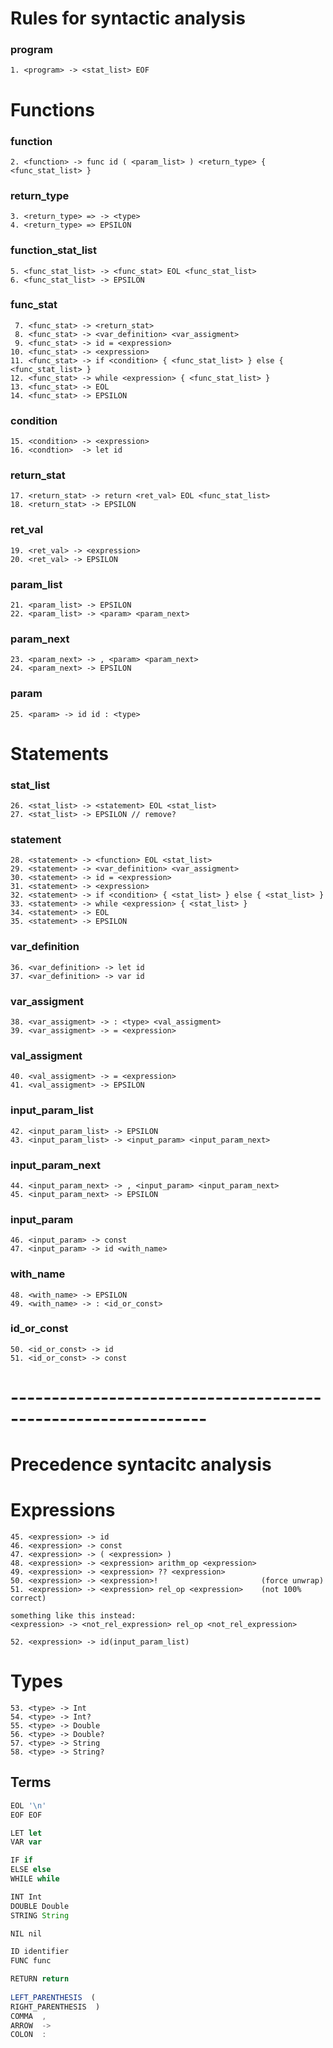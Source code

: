 
# Rules for syntactic analysis 

### program
```
1. <program> -> <stat_list> EOF
```

# Functions

### function
```
2. <function> -> func id ( <param_list> ) <return_type> { <func_stat_list> }
```

### return_type
```
3. <return_type> => -> <type>
4. <return_type> => EPSILON
```

### function_stat_list
```
5. <func_stat_list> -> <func_stat> EOL <func_stat_list>
6. <func_stat_list> -> EPSILON 
```
### func_stat
```
 7. <func_stat> -> <return_stat>
 8. <func_stat> -> <var_definition> <var_assigment> 
 9. <func_stat> -> id = <expression>
10. <func_stat> -> <expression> 
11. <func_stat> -> if <condition> { <func_stat_list> } else { <func_stat_list> }
12. <func_stat> -> while <expression> { <func_stat_list> }
13. <func_stat> -> EOL
14. <func_stat> -> EPSILON
```
### condition
```
15. <condition> -> <expression>
16. <condtion>  -> let id
```
### return_stat
```
17. <return_stat> -> return <ret_val> EOL <func_stat_list>
18. <return_stat> -> EPSILON
```
### ret_val
```
19. <ret_val> -> <expression>
20. <ret_val> -> EPSILON
```


### param_list

```
21. <param_list> -> EPSILON
22. <param_list> -> <param> <param_next>
```
### param_next
```
23. <param_next> -> , <param> <param_next>
24. <param_next> -> EPSILON
```

### param
```
25. <param> -> id id : <type>
```

# Statements

### stat_list
```
26. <stat_list> -> <statement> EOL <stat_list>
27. <stat_list> -> EPSILON // remove?
```

### statement
```
28. <statement> -> <function> EOL <stat_list>
29. <statement> -> <var_definition> <var_assigment> 
30. <statement> -> id = <expression>
31. <statement> -> <expression> 
32. <statement> -> if <condition> { <stat_list> } else { <stat_list> }
33. <statement> -> while <expression> { <stat_list> }
34. <statement> -> EOL
35. <statement> -> EPSILON
```

### var_definition
```
36. <var_definition> -> let id
37. <var_definition> -> var id
```

### var_assigment
```
38. <var_assigment> -> : <type> <val_assigment>
39. <var_assigment> -> = <expression>
```

### val_assigment
```
40. <val_assigment> -> = <expression>
41. <val_assigment> -> EPSILON
```

### input_param_list
```
42. <input_param_list> -> EPSILON
43. <input_param_list> -> <input_param> <input_param_next>
```
### input_param_next
```
44. <input_param_next> -> , <input_param> <input_param_next>
45. <input_param_next> -> EPSILON
```

### input_param
```
46. <input_param> -> const        
47. <input_param> -> id <with_name>
```

### with_name
```
48. <with_name> -> EPSILON 
49. <with_name> -> : <id_or_const>
```

### id_or_const
```
50. <id_or_const> -> id
51. <id_or_const> -> const
```





# --------------------------------------------------------------

# Precedence syntacitc analysis

# Expressions
```
45. <expression> -> id
46. <expression> -> const
47. <expression> -> ( <expression> )
48. <expression> -> <expression> arithm_op <expression>
49. <expression> -> <expression> ?? <expression>
50. <expression> -> <expression>!                       (force unwrap)
51. <expression> -> <expression> rel_op <expression>    (not 100% correct)

something like this instead:
<expression> -> <not_rel_expression> rel_op <not_rel_expression>  

52. <expression> -> id(input_param_list)

```

# Types
```
53. <type> -> Int
54. <type> -> Int?
55. <type> -> Double
56. <type> -> Double?
57. <type> -> String
58. <type> -> String?
```


## Terms

```ts
EOL '\n'
EOF EOF

LET let
VAR var

IF if
ELSE else
WHILE while

INT Int
DOUBLE Double 
STRING String

NIL nil

ID identifier
FUNC func

RETURN return
 
LEFT_PARENTHESIS  (
RIGHT_PARENTHESIS  )
COMMA  ,
ARROW  ->
COLON  :
```


